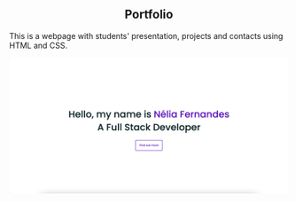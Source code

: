 <h2 align="center">
  Portfolio
</h2>

<p> This is a webpage with students' presentation, projects and contacts using HTML and CSS.</p>
<div align="center">
<img
            src="./assets/img/neliafernandes-portfolio.png"
            alt="Nélia Fernandes Portfolio"
</div>
